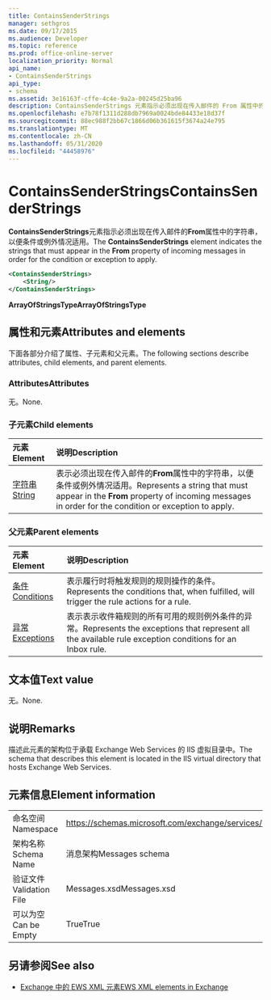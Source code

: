 ```yaml
---
title: ContainsSenderStrings
manager: sethgros
ms.date: 09/17/2015
ms.audience: Developer
ms.topic: reference
ms.prod: office-online-server
localization_priority: Normal
api_name:
- ContainsSenderStrings
api_type:
- schema
ms.assetid: 3e16163f-cffe-4c4e-9a2a-00245d25ba96
description: ContainsSenderStrings 元素指示必须出现在传入邮件的 From 属性中的字符串，以便条件或例外情况适用。
ms.openlocfilehash: e7b78f1311d288db7969a0024bde84433e18d37f
ms.sourcegitcommit: 88ec988f2bb67c1866d06b361615f3674a24e795
ms.translationtype: MT
ms.contentlocale: zh-CN
ms.lasthandoff: 05/31/2020
ms.locfileid: "44458976"
---
```

# <a name="containssenderstrings"></a><span data-ttu-id="88ae8-103">ContainsSenderStrings</span><span class="sxs-lookup"><span data-stu-id="88ae8-103">ContainsSenderStrings</span></span>

<span data-ttu-id="88ae8-104">**ContainsSenderStrings**元素指示必须出现在传入邮件的**From**属性中的字符串，以便条件或例外情况适用。</span><span class="sxs-lookup"><span data-stu-id="88ae8-104">The **ContainsSenderStrings** element indicates the strings that must appear in the **From** property of incoming messages in order for the condition or exception to apply.</span></span> 
  
```XML
<ContainsSenderStrings>
    <String/>
</ContainsSenderStrings>
```

 <span data-ttu-id="88ae8-105">**ArrayOfStringsType**</span><span class="sxs-lookup"><span data-stu-id="88ae8-105">**ArrayOfStringsType**</span></span>
## <a name="attributes-and-elements"></a><span data-ttu-id="88ae8-106">属性和元素</span><span class="sxs-lookup"><span data-stu-id="88ae8-106">Attributes and elements</span></span>

<span data-ttu-id="88ae8-107">下面各部分介绍了属性、子元素和父元素。</span><span class="sxs-lookup"><span data-stu-id="88ae8-107">The following sections describe attributes, child elements, and parent elements.</span></span>
  
### <a name="attributes"></a><span data-ttu-id="88ae8-108">Attributes</span><span class="sxs-lookup"><span data-stu-id="88ae8-108">Attributes</span></span>

<span data-ttu-id="88ae8-109">无。</span><span class="sxs-lookup"><span data-stu-id="88ae8-109">None.</span></span>
  
### <a name="child-elements"></a><span data-ttu-id="88ae8-110">子元素</span><span class="sxs-lookup"><span data-stu-id="88ae8-110">Child elements</span></span>

|<span data-ttu-id="88ae8-111">**元素**</span><span class="sxs-lookup"><span data-stu-id="88ae8-111">**Element**</span></span>|<span data-ttu-id="88ae8-112">**说明**</span><span class="sxs-lookup"><span data-stu-id="88ae8-112">**Description**</span></span>|
|:-----|:-----|
|[<span data-ttu-id="88ae8-113">字符串</span><span class="sxs-lookup"><span data-stu-id="88ae8-113">String</span></span>](string.md) <br/> |<span data-ttu-id="88ae8-114">表示必须出现在传入邮件的**From**属性中的字符串，以便条件或例外情况适用。</span><span class="sxs-lookup"><span data-stu-id="88ae8-114">Represents a string that must appear in the **From** property of incoming messages in order for the condition or exception to apply.</span></span>  <br/> |
   
### <a name="parent-elements"></a><span data-ttu-id="88ae8-115">父元素</span><span class="sxs-lookup"><span data-stu-id="88ae8-115">Parent elements</span></span>

|<span data-ttu-id="88ae8-116">**元素**</span><span class="sxs-lookup"><span data-stu-id="88ae8-116">**Element**</span></span>|<span data-ttu-id="88ae8-117">**说明**</span><span class="sxs-lookup"><span data-stu-id="88ae8-117">**Description**</span></span>|
|:-----|:-----|
|[<span data-ttu-id="88ae8-118">条件</span><span class="sxs-lookup"><span data-stu-id="88ae8-118">Conditions</span></span>](conditions.md) <br/> |<span data-ttu-id="88ae8-119">表示履行时将触发规则的规则操作的条件。</span><span class="sxs-lookup"><span data-stu-id="88ae8-119">Represents the conditions that, when fulfilled, will trigger the rule actions for a rule.</span></span>  <br/> |
|[<span data-ttu-id="88ae8-120">异常</span><span class="sxs-lookup"><span data-stu-id="88ae8-120">Exceptions</span></span>](exceptions.md) <br/> |<span data-ttu-id="88ae8-121">表示表示收件箱规则的所有可用的规则例外条件的异常。</span><span class="sxs-lookup"><span data-stu-id="88ae8-121">Represents the exceptions that represent all the available rule exception conditions for an Inbox rule.</span></span>  <br/> |
   
## <a name="text-value"></a><span data-ttu-id="88ae8-122">文本值</span><span class="sxs-lookup"><span data-stu-id="88ae8-122">Text value</span></span>

<span data-ttu-id="88ae8-123">无。</span><span class="sxs-lookup"><span data-stu-id="88ae8-123">None.</span></span>
  
## <a name="remarks"></a><span data-ttu-id="88ae8-124">说明</span><span class="sxs-lookup"><span data-stu-id="88ae8-124">Remarks</span></span>

<span data-ttu-id="88ae8-125">描述此元素的架构位于承载 Exchange Web Services 的 IIS 虚拟目录中。</span><span class="sxs-lookup"><span data-stu-id="88ae8-125">The schema that describes this element is located in the IIS virtual directory that hosts Exchange Web Services.</span></span>
  
## <a name="element-information"></a><span data-ttu-id="88ae8-126">元素信息</span><span class="sxs-lookup"><span data-stu-id="88ae8-126">Element information</span></span>

|||
|:-----|:-----|
|<span data-ttu-id="88ae8-127">命名空间</span><span class="sxs-lookup"><span data-stu-id="88ae8-127">Namespace</span></span>  <br/> |https://schemas.microsoft.com/exchange/services/2006/messages  <br/> |
|<span data-ttu-id="88ae8-128">架构名称</span><span class="sxs-lookup"><span data-stu-id="88ae8-128">Schema Name</span></span>  <br/> |<span data-ttu-id="88ae8-129">消息架构</span><span class="sxs-lookup"><span data-stu-id="88ae8-129">Messages schema</span></span>  <br/> |
|<span data-ttu-id="88ae8-130">验证文件</span><span class="sxs-lookup"><span data-stu-id="88ae8-130">Validation File</span></span>  <br/> |<span data-ttu-id="88ae8-131">Messages.xsd</span><span class="sxs-lookup"><span data-stu-id="88ae8-131">Messages.xsd</span></span>  <br/> |
|<span data-ttu-id="88ae8-132">可以为空</span><span class="sxs-lookup"><span data-stu-id="88ae8-132">Can be Empty</span></span>  <br/> |<span data-ttu-id="88ae8-133">True</span><span class="sxs-lookup"><span data-stu-id="88ae8-133">True</span></span>  <br/> |
   
## <a name="see-also"></a><span data-ttu-id="88ae8-134">另请参阅</span><span class="sxs-lookup"><span data-stu-id="88ae8-134">See also</span></span>



- [<span data-ttu-id="88ae8-135">Exchange 中的 EWS XML 元素</span><span class="sxs-lookup"><span data-stu-id="88ae8-135">EWS XML elements in Exchange</span></span>](ews-xml-elements-in-exchange.md)

